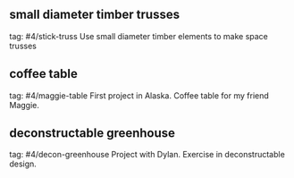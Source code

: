 ## small diameter timber trusses
tag: #4/stick-truss
Use small diameter timber elements to make space trusses

## coffee table
tag: #4/maggie-table
First project in Alaska. Coffee table for my friend Maggie.

## deconstructable greenhouse
tag: #4/decon-greenhouse
Project with Dylan. Exercise in deconstructable design.